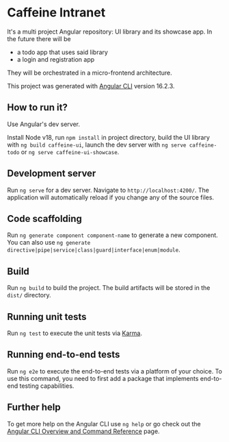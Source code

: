 # Caffeine Intranet

It's a multi project Angular repository: UI library and its showcase app. In the future there will be 
- a todo app that uses said library
- a login and registration app 

They will be orchestrated in a micro-frontend architecture.

This project was generated with [Angular CLI](https://github.com/angular/angular-cli) version 16.2.3.

## How to run it?

Use Angular's dev server.

Install Node v18, run `npm install` in project directory, build the UI library with `ng build caffeine-ui`, launch the dev server with `ng serve caffeine-todo` or `ng serve caffeine-ui-showcase`.

## Development server

Run `ng serve` for a dev server. Navigate to `http://localhost:4200/`. The application will automatically reload if you change any of the source files.

## Code scaffolding

Run `ng generate component component-name` to generate a new component. You can also use `ng generate directive|pipe|service|class|guard|interface|enum|module`.

## Build

Run `ng build` to build the project. The build artifacts will be stored in the `dist/` directory.

## Running unit tests

Run `ng test` to execute the unit tests via [Karma](https://karma-runner.github.io).

## Running end-to-end tests

Run `ng e2e` to execute the end-to-end tests via a platform of your choice. To use this command, you need to first add a package that implements end-to-end testing capabilities.

## Further help

To get more help on the Angular CLI use `ng help` or go check out the [Angular CLI Overview and Command Reference](https://angular.io/cli) page.
